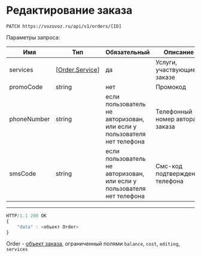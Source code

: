 # Редактирование заказа

`PATCH https://vozovoz.ru/api/v1/orders/[ID]`

Параметры запроса:

Имя | Тип | Обязательный | Описание
--- | --- | ------------ | --------
services | [[Order.Service](orders_object.md#service)] | да | Услуги, участвующие в заказе
promoCode | string | нет | Промокод
phoneNumber | string | если пользователь не авторизован, или если у пользователя нет телефона | Телефонный номер автора заказа
smsCode | string | если пользователь не авторизован, или если у пользователя нет телефона | Смс-код подтверждения телефона

---

```js
HTTP/1.1 200 OK
{
    "data" : <объект Order>
}
```

Order - [объект заказа](orders_object.md), ограниченный полями `balance`, `cost`, `editing`, `services`

